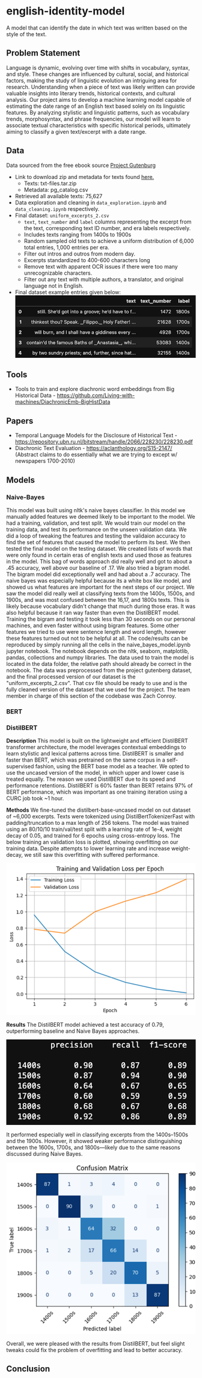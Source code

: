 # english-identity-model
A model that can identify the date in which text was written based on the style of the text.

## Problem Statement
Language is dynamic, evolving over time with shifts in vocabulary, syntax, and style. These changes are influenced by cultural, social, and historical factors, making the study of linguistic evolution an intriguing area for research. Understanding when a piece of text was likely written can provide valuable insights into literary trends, historical contexts, and cultural analysis.  Our project aims to develop a machine learning model capable of estimating the date range of an English text based solely on its linguistic features. By analyzing stylistic and linguistic patterns, such as vocabulary trends, morphosyntax, and phrase frequencies, our model will learn to associate textual characteristics with specific historical periods, ultimately aiming to classify a given text/excerpt with a date range. 

## Data
Data sourced from the free ebook source [Project Gutenburg](https://www.gutenberg.org/)
- Link to download zip and metadata for texts found [here.](https://www.gutenberg.org/cache/epub/feeds/)
    - Texts: txt-files.tar.zip
    - Metadata: pg_catalog.csv
- Retrieved all available texts: 75,627
- Data exploration and cleaning in `data_exploration.ipynb` and `data_cleaning.ipynb` respectively.
- Final dataset: `uniform_excerpts_2.csv`
    - `text`, `text_number` and `label` columns representing the excerpt from the text, corresponding text ID number, and era labels respectively.
    - Includes texts ranging from 1400s to 1900s
    - Random sampled old texts to achieve a uniform distribution of 6,000 total entries, 1,000 entries per era.
    - Filter out intros and outros from modern day.
    - Excerpts standardized to 400-600 characters long
    - Remove text with apparent OCR issues if there were too many unrecognizable characters.
    - Filter out any text with multiple authors, a translator, and original language not in English.
- Final dataset example entries given below:
![](images/data_screenshot.png)

## Tools
- Tools to train and explore diachronic word embeddings from Big Historical Data - https://github.com/Living-with-machines/DiachronicEmb-BigHistData

## Papers
- Temporal Language Models for the Disclosure of Historical Text - https://repository.ubn.ru.nl/bitstream/handle/2066/228230/228230.pdf 
- Diachronic Text Evaluation - https://aclanthology.org/S15-2147/ (Abstract claims to do essentially what we are trying to except w/ newspapers 1700-2010)

## Models

### Naive-Bayes
This model was built using nltk's naive bayes classifier. In this model we manually added features we deemed likely to be important to the model. We had a training, validation, and test split. We would train our model on the training data, and test its performance on the unseen validation data. We did a loop of tweaking the features and testing the validaion accuracy to find the set of features that caused the model to perform its best. We then tested the final model on the testing dataset. We created lists of words that were only found in certain eras of english texts and used those as features in the model. This bag of words approach did really well and got to about a .45 accuracy, well above our baseline of .17. We also tried a bigram model. The bigram model did exceptionally well and had about a .7 accuracy. The naive bayes was especially helpful because its a white box like model, and showed us what features are important for the next steps of our project. We saw the model did really well at classifying texts from the 1400s, 1500s, and 1900s, and was most confused between the 16,17, and 1800s texts. This is likely because vocabulary didn't change that much during those eras. It was also helpful because it ran way faster than even the DistilBERT model. Training the bigram and testing it took less than 30 seconds on our personal machines, and even faster without using bigram features. Some other features we tried to use were sentence length and word length, however these features turned out not to be helpful at all. The code/results can be reproduced by simply running all the cells in the naive_bayes_model.ipynb jupyter notebook. The notebook depends on the nltk, seaborn, matplotlib, pandas, collections and numpy libraries. The data used to train the model is located in the data folder, the relative path should already be correct in the notebook. The data was preprocessed from the project gutenberg dataset, and the final processed version of our dataset is the "uniform_excerpts_2.csv". That csv file should be ready to use and is the fully cleaned version of the dataset that we used for the project. The team member in charge of this section of the codebase was Zach Conroy.

### BERT

### DistilBERT
**Description**
This model is built on the lightweight and efficient DistilBERT transformer architecture, the model leverages contextual embeddings to learn stylistic and lexical patterns across time. DistilBERT is smaller and faster than BERT, which was pretrained on the same corpus in a self-supervised fashion, using the BERT base model as a teacher. We opted to use the uncased version of the model, in which upper and lower case is treated equally. The reason we used DistilBERT due to its speed and performance retentions. DistilBERT is 60% faster than BERT retains 97% of BERT performance, which was important as one training iteration using a CURC job took ~1 hour.

**Methods**
We fine-tuned the distilbert-base-uncased model on out dataset of ~6,000 excerpts. Texts were tokenized using DistilBertTokenizerFast with padding/truncation to a max length of 256 tokens. The model was trained using an 80/10/10 train/val/test split with a learning rate of 1e-4, weight decay of 0.05, and trained for 6 epochs using cross-entropy loss. The below training an validation loss is plotted, showing overfitting on our training data. Despite attempts to lower learning rate and increase weight-decay, we still saw this overfitting with suffered performance. 

![](images/DistilBERT_training_loss.png)

**Results**
The DistilBERT model achieved a test accuracy of 0.79, outperforming baseline and Naive Bayes approaches. 

![](images/DistilBERT_acc.png)

It performed especially well in classifying excerpts from the 1400s–1500s and the 1900s. However, it showed weaker performance distinguishing between the 1600s, 1700s, and 1800s—likely due to the same reasons discussed during Naive Bayes.

![](images/DistilBERT_conf_matrix.png)

Overall, we were pleased with the results from DistilBERT, but feel slight tweaks could fix the problem of overfitting and lead to better accuracy.

## Conclusion
